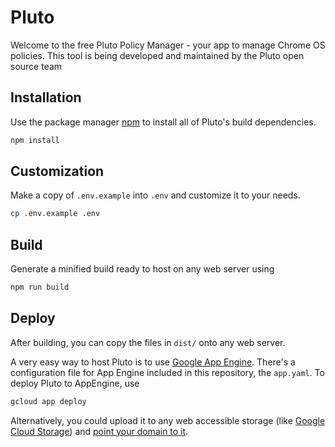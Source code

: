 # Pluto

Welcome to the free Pluto Policy Manager - your app to manage Chrome OS policies.
This tool is being developed and maintained by the Pluto open source team

## Installation

Use the package manager [npm](https://docs.npmjs.com/downloading-and-installing-node-js-and-npm) to install all of Pluto's build dependencies. 

```bash
npm install
```

## Customization

Make a copy of `.env.example` into `.env` and customize it to your needs. 

```bash
cp .env.example .env
```

## Build

Generate a minified build ready to host on any web server using

```bash
npm run build
```

## Deploy

After building, you can copy the files in `dist/` onto any web server. 

A very easy way to host Pluto is to use [Google App Engine](https://cloud.google.com/appengine). There's a configuration file for App Engine included in this repository, the `app.yaml`. To deploy Pluto to AppEngine, use 

```bash
gcloud app deploy
```

Alternatively, you could upload it to any web accessible storage (like [Google Cloud Storage](https://cloud.google.com/storage)) and [point your domain to it](https://cloud.google.com/storage/docs/hosting-static-website). 
